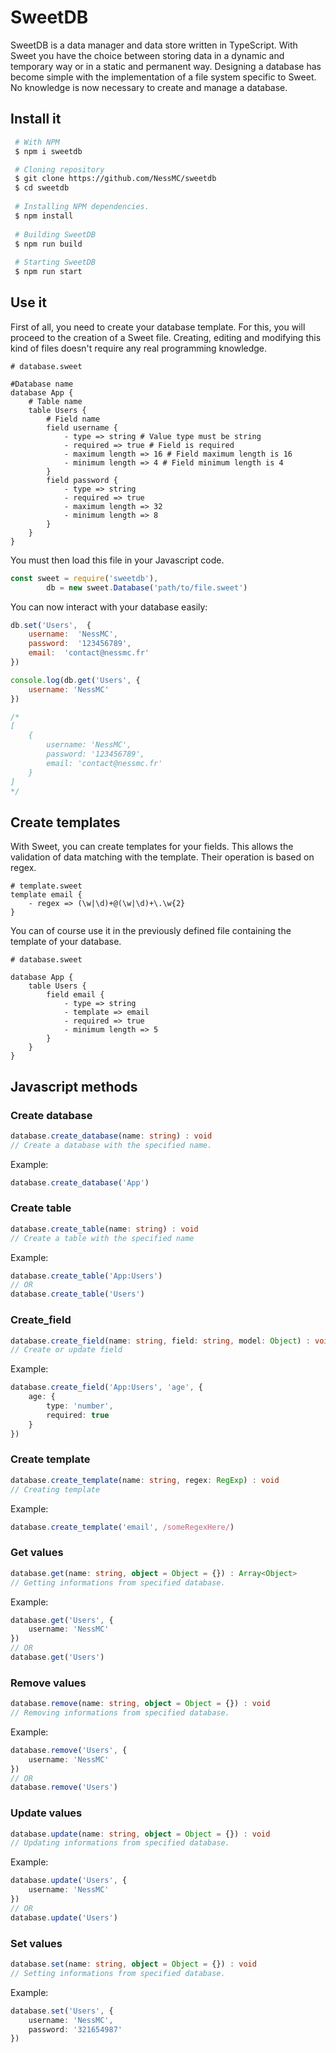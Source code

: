 # SweetDB
SweetDB is a data manager and data store written in TypeScript. With Sweet you have the choice between storing data in a dynamic and temporary way or in a static and permanent way. Designing a database has become simple with the implementation of a file system specific to Sweet. No knowledge is now necessary to create and manage a database.

## Install it

```bash
 # With NPM
 $ npm i sweetdb

 # Cloning repository
 $ git clone https://github.com/NessMC/sweetdb
 $ cd sweetdb
 
 # Installing NPM dependencies.
 $ npm install
 
 # Building SweetDB
 $ npm run build
 
 # Starting SweetDB
 $ npm run start
```



## Use it

First of all, you need to create your database template. For this, you will proceed to the creation of a Sweet file. Creating, editing and modifying this kind of files doesn't require any real programming knowledge.

```
# database.sweet

#Database name
database App {
	# Table name
	table Users {
		# Field name
		field username {
            - type => string # Value type must be string
            - required => true # Field is required
            - maximum length => 16 # Field maximum length is 16
            - minimum length => 4 # Field minimum length is 4
		}
        field password {
            - type => string
            - required => true
            - maximum length => 32
            - minimum length => 8
        }
	}
}
```

You must then load this file in your Javascript code. 

```js
const sweet = require('sweetdb'),
		db = new sweet.Database('path/to/file.sweet')
```

You can now interact with your database easily:

```js
db.set('Users',  {
	username:  'NessMC',
	password:  '123456789',
	email:  'contact@nessmc.fr'
})

console.log(db.get('Users', {
	username: 'NessMC'
})

/*
[
	{
		username: 'NessMC',
		password: '123456789',
		email: 'contact@nessmc.fr'
	}
]
*/
```

## Create templates

With Sweet, you can create templates for your fields. This allows the validation of data matching with the template. Their operation is based on regex.

```
# template.sweet
template email {
	- regex => (\w|\d)+@(\w|\d)+\.\w{2}
}
```

You can of course use it in the previously defined file containing the template of your database.

```
# database.sweet

database App {
	table Users {
		field email {
            - type => string
            - template => email
            - required => true
            - minimum length => 5
        }
	}
}
```

## Javascript methods

### Create database

```ts
database.create_database(name: string) : void
// Create a database with the specified name.
```

Example:

```ts
database.create_database('App')
```

### Create table

```ts
database.create_table(name: string) : void
// Create a table with the specified name
```

Example:

```ts
database.create_table('App:Users')
// OR
database.create_table('Users')
```

### Create_field

```ts
database.create_field(name: string, field: string, model: Object) : void
// Create or update field
```

Example:

```ts
database.create_field('App:Users', 'age', {
	age: {
		type: 'number',
		required: true
	}
})
```

### Create template

```ts
database.create_template(name: string, regex: RegExp) : void
// Creating template
```

Example:

```ts
database.create_template('email', /someRegexHere/)
```

### Get values

```ts
database.get(name: string, object = Object = {}) : Array<Object>
// Getting informations from specified database.
```

Example:

```ts
database.get('Users', {
	username: 'NessMC'
})
// OR
database.get('Users')
```

### Remove values

```ts
database.remove(name: string, object = Object = {}) : void
// Removing informations from specified database.
```

Example:

```ts
database.remove('Users', {
	username: 'NessMC'
})
// OR
database.remove('Users')
```

### Update values

```ts
database.update(name: string, object = Object = {}) : void
// Updating informations from specified database.
```

Example:

```ts
database.update('Users', {
	username: 'NessMC'
})
// OR
database.update('Users')
```

### Set values

```ts
database.set(name: string, object = Object = {}) : void
// Setting informations from specified database.
```

Example:

```ts
database.set('Users', {
	username: 'NessMC',
	password: '321654987'
})
```